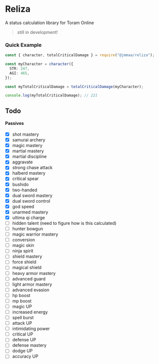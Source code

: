 # Reliza

A status calculation library for Toram Online

> still in development!

### Quick Example

```ts
const { character, totalCriticalDamage } = require("@jmmaa/reliza");

const myCharacter = character({
  STR: 247,
  AGI: 465,
});

const myTotalCriticalDamage = totalCriticalDamage(myCharacter);

console.log(myTotalCriticalDamage); // 221
```

## Todo

#### Passives

- [x] shot mastery
- [x] samurai archery
- [x] magic mastery
- [x] martial mastery
- [x] martial discipline
- [x] aggravate
- [x] strong chase attack
- [x] halberd mastery
- [x] critical spear
- [x] bushido
- [x] two-handed
- [x] dual sword mastery
- [x] dual sword control
- [x] god speed
- [x] unarmed mastery
- [x] ultima qi charge
- [ ] hidden talent (need to figure how is this calculated)
- [ ] hunter bowgun
- [ ] magic warrior mastery
- [ ] conversion
- [ ] magic skin
- [ ] ninja spirit
- [ ] shield mastery
- [ ] force shield
- [ ] magical shield
- [ ] heavy armor mastery
- [ ] advanced guard
- [ ] light armor mastery
- [ ] advanced evasion
- [ ] hp boost
- [ ] mp boost
- [ ] magic UP
- [ ] increased energy
- [ ] spell burst
- [ ] attack UP
- [ ] intimidating power
- [ ] critical UP
- [ ] defense UP
- [ ] defense mastery
- [ ] dodge UP
- [ ] accuracy UP
